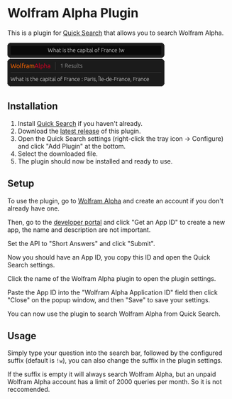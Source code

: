 # Wolfram Alpha Plugin
This is a plugin for [Quick Search](https://github.com/quick-search-rs/quick-search) that allows you to search Wolfram Alpha.

![Screenshot](/docs/assets/demo.png)

## Installation
1. Install [Quick Search](https://github.com/quick-search-rs/quick-search/releases/latest) if you haven't already.
2. Download the [latest release](https://github.com/quick-search-rs/wolfram-alpha-plugin/releases/latest) of this plugin.
3. Open the Quick Search settings (right-click the tray icon -> Configure) and click "Add Plugin" at the bottom.
4. Select the downloaded file.
5. The plugin should now be installed and ready to use.

## Setup
To use the plugin, go to [Wolfram Alpha](https://www.wolframalpha.com/) and create an account if you don't already have one.

Then, go to the [developer portal](https://developer.wolframalpha.com/portal/myapps/) and click "Get an App ID" to create a new app, the name and description are not important.

Set the API to "Short Answers" and click "Submit".

Now you should have an App ID, you copy this ID and open the Quick Search settings.

Click the name of the Wolfram Alpha plugin to open the plugin settings.

Paste the App ID into the "Wolfram Alpha Application ID" field then click "Close" on the popup window, and then "Save" to save your settings.

You can now use the plugin to search Wolfram Alpha from Quick Search.

## Usage
Simply type your question into the search bar, followed by the configured suffix (default is `!w`), you can also change the suffix in the plugin settings.

If the suffix is empty it will always search Wolfram Alpha, but an unpaid Wolfram Alpha account has a limit of 2000 queries per month. So it is not reccomended.